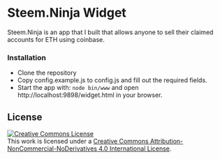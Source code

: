 # Steem.Ninja Widget

Steem.Ninja is an app that I built that allows anyone to sell their claimed accounts for ETH using coinbase.

### Installation

- Clone the repository
- Copy config.example.js to config.js and fill out the required fields.
- Start the app with: `node bin/www` and open http://localhost:9898/widget.html in your browser.


## License

<a rel="license" href="http://creativecommons.org/licenses/by-nc-nd/4.0/"><img alt="Creative Commons License" style="border-width:0" src="https://i.creativecommons.org/l/by-nc-nd/4.0/88x31.png" /></a><br />This work is licensed under a <a rel="license" href="http://creativecommons.org/licenses/by-nc-nd/4.0/">Creative Commons Attribution-NonCommercial-NoDerivatives 4.0 International License</a>.